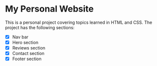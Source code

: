 # My Personal Website
This is a personal project covering topics learned in HTML and CSS.
The project has the following sections:
- [x] Nav bar
- [x] Hero section
- [x] Reviews section
- [x] Contact section
- [x] Footer section